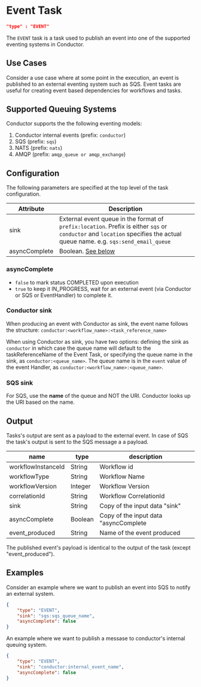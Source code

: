 # Event Task

```json
"type" : "EVENT"
```

The `EVENT` task is a task used to publish an event into one of the supported eventing systems in Conductor.

## Use Cases 
Consider a use case where at some point in the execution, an event is published to an external eventing system such as SQS.
Event tasks are useful for creating event based dependencies for workflows and tasks.

## Supported Queuing Systems
Conductor supports the the following eventing models:

1. Conductor internal events (prefix: `conductor`)
2. SQS (prefix: `sqs`)
3. NATS (prefix: `nats`)
4. AMQP (prefix: `amqp_queue or amqp_exchange`)


## Configuration
The following parameters are specified at the top level of the task configuration.

| Attribute     | Description                                                                                                                                                                 |
| ------------- | --------------------------------------------------------------------------------------------------------------------------------------------------------------------------- |
| sink          | External event queue in the format of `prefix:location`.  Prefix is either `sqs` or `conductor` and `location` specifies the actual queue name. e.g. `sqs:send_email_queue` |
| asyncComplete | Boolean. [See below](#asynccomplete)                                                                                                                                        |

### asyncComplete
* ```false``` to mark status COMPLETED upon execution 
* ```true``` to keep it IN_PROGRESS, wait for an external event (via Conductor or SQS or EventHandler) to complete it. 

### Conductor sink
When producing an event with Conductor as sink, the event name follows the structure:
```conductor:<workflow_name>:<task_reference_name>```

When using Conductor as sink, you have two options: defining the sink as `conductor` in which case the queue name will default to the taskReferenceName of the Event Task, or specifying the queue name in the sink, as `conductor:<queue_name>`. The queue name is in the `event` value of the event Handler, as `conductor:<workflow_name>:<queue_name>`.

### SQS sink
For SQS, use the **name** of the queue and NOT the URI.  Conductor looks up the URI based on the name.

## Output
Tasks's output are sent as a payload to the external event. In case of SQS the task's output is sent to the SQS message a a payload.


| name               | type    | description                           |
| ------------------ | ------- | ------------------------------------- |
| workflowInstanceId | String  | Workflow id                           |
| workflowType       | String  | Workflow Name                         |
| workflowVersion    | Integer | Workflow Version                      |
| correlationId      | String  | Workflow CorrelationId                |
| sink               | String  | Copy of the input data "sink"         |
| asyncComplete      | Boolean | Copy of the input data "asyncComplete |
| event_produced     | String  | Name of the event produced            |

The published event's payload is identical to the output of the task (except "event_produced").


## Examples

Consider an example where we want to publish an event into SQS to notify an external system. 

```json
{
    "type": "EVENT",
    "sink": "sqs:sqs_queue_name",
    "asyncComplete": false
}
```

An example where we want to publish a messase to conductor's internal queuing system.
```json
{
    "type": "EVENT",
    "sink": "conductor:internal_event_name",
    "asyncComplete": false
}
```